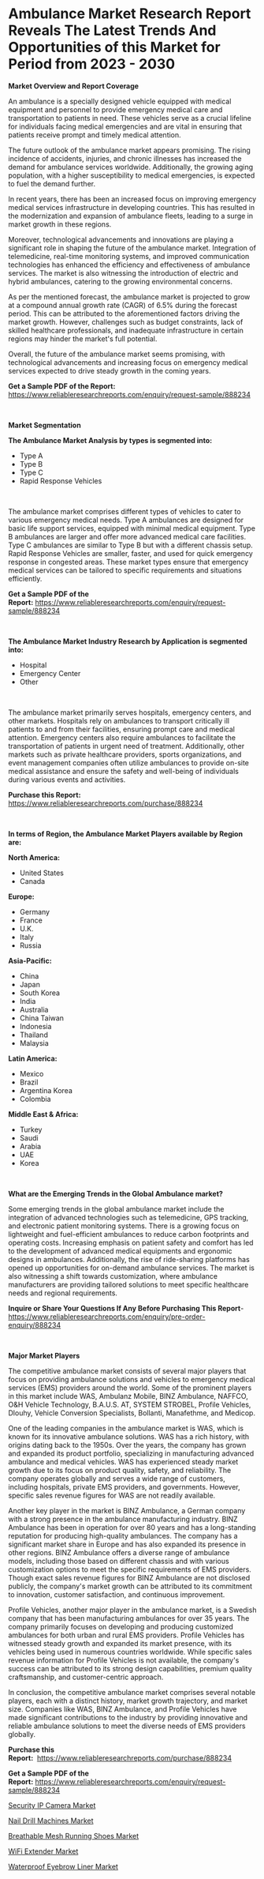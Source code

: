 <p><h1>Ambulance Market Research Report Reveals The Latest Trends And Opportunities of this Market for Period from 2023 - 2030</h1></p><p><strong>Market Overview and Report Coverage</strong></p>
<p><p>An ambulance is a specially designed vehicle equipped with medical equipment and personnel to provide emergency medical care and transportation to patients in need. These vehicles serve as a crucial lifeline for individuals facing medical emergencies and are vital in ensuring that patients receive prompt and timely medical attention.</p><p>The future outlook of the ambulance market appears promising. The rising incidence of accidents, injuries, and chronic illnesses has increased the demand for ambulance services worldwide. Additionally, the growing aging population, with a higher susceptibility to medical emergencies, is expected to fuel the demand further.</p><p>In recent years, there has been an increased focus on improving emergency medical services infrastructure in developing countries. This has resulted in the modernization and expansion of ambulance fleets, leading to a surge in market growth in these regions.</p><p>Moreover, technological advancements and innovations are playing a significant role in shaping the future of the ambulance market. Integration of telemedicine, real-time monitoring systems, and improved communication technologies has enhanced the efficiency and effectiveness of ambulance services. The market is also witnessing the introduction of electric and hybrid ambulances, catering to the growing environmental concerns.</p><p>As per the mentioned forecast, the ambulance market is projected to grow at a compound annual growth rate (CAGR) of 6.5% during the forecast period. This can be attributed to the aforementioned factors driving the market growth. However, challenges such as budget constraints, lack of skilled healthcare professionals, and inadequate infrastructure in certain regions may hinder the market's full potential.</p><p>Overall, the future of the ambulance market seems promising, with technological advancements and increasing focus on emergency medical services expected to drive steady growth in the coming years.</p></p>
<p><strong>Get a Sample PDF of the Report:</strong> <a href="https://www.reliableresearchreports.com/enquiry/request-sample/888234">https://www.reliableresearchreports.com/enquiry/request-sample/888234</a></p>
<p>&nbsp;</p>
<p><strong>Market Segmentation</strong></p>
<p><strong>The Ambulance Market Analysis by types is segmented into:</strong></p>
<p><ul><li>Type A</li><li>Type B</li><li>Type C</li><li>Rapid Response Vehicles</li></ul></p>
<p>&nbsp;</p>
<p><p>The ambulance market comprises different types of vehicles to cater to various emergency medical needs. Type A ambulances are designed for basic life support services, equipped with minimal medical equipment. Type B ambulances are larger and offer more advanced medical care facilities. Type C ambulances are similar to Type B but with a different chassis setup. Rapid Response Vehicles are smaller, faster, and used for quick emergency response in congested areas. These market types ensure that emergency medical services can be tailored to specific requirements and situations efficiently.</p></p>
<p><strong>Get a Sample PDF of the Report:</strong>&nbsp;<a href="https://www.reliableresearchreports.com/enquiry/request-sample/888234">https://www.reliableresearchreports.com/enquiry/request-sample/888234</a></p>
<p>&nbsp;</p>
<p><strong>The Ambulance Market Industry Research by Application is segmented into:</strong></p>
<p><ul><li>Hospital</li><li>Emergency Center</li><li>Other</li></ul></p>
<p>&nbsp;</p>
<p><p>The ambulance market primarily serves hospitals, emergency centers, and other markets. Hospitals rely on ambulances to transport critically ill patients to and from their facilities, ensuring prompt care and medical attention. Emergency centers also require ambulances to facilitate the transportation of patients in urgent need of treatment. Additionally, other markets such as private healthcare providers, sports organizations, and event management companies often utilize ambulances to provide on-site medical assistance and ensure the safety and well-being of individuals during various events and activities.</p></p>
<p><strong>Purchase this Report:</strong>&nbsp; <a href="https://www.reliableresearchreports.com/purchase/888234">https://www.reliableresearchreports.com/purchase/888234</a></p>
<p>&nbsp;</p>
<p><strong>In terms of Region, the Ambulance Market Players available by Region are:</strong></p>
<p>
    <p> <strong> North America: </strong>
        <ul>
            <li>United States</li>
            <li>Canada</li>
        </ul>
        </p> 
    <p> <strong> Europe: </strong>
        <ul>
            <li>Germany</li>
            <li>France</li>
            <li>U.K.</li>
            <li>Italy</li>
            <li>Russia</li>
        </ul>
        </p> 
    <p> <strong> Asia-Pacific: </strong>
        <ul>
            <li>China</li>
            <li>Japan</li>
            <li>South Korea</li>
            <li>India</li>
            <li>Australia</li>
            <li>China Taiwan</li>
            <li>Indonesia</li>
            <li>Thailand</li>
            <li>Malaysia</li>
        </ul>
        </p> 
    <p> <strong> Latin America: </strong>
        <ul>
            <li>Mexico</li>
            <li>Brazil</li>
            <li>Argentina Korea</li>
            <li>Colombia</li>
        </ul>
        </p> 
    <p> <strong> Middle East & Africa: </strong>
        <ul>
            <li>Turkey</li>
            <li>Saudi</li>
            <li>Arabia</li>
            <li>UAE</li>
            <li>Korea</li>
        </ul>
    </p>
    </p>
<p>&nbsp;</p>
<p><strong>What are the Emerging Trends in the Global Ambulance market?</strong></p>
<p><p>Some emerging trends in the global ambulance market include the integration of advanced technologies such as telemedicine, GPS tracking, and electronic patient monitoring systems. There is a growing focus on lightweight and fuel-efficient ambulances to reduce carbon footprints and operating costs. Increasing emphasis on patient safety and comfort has led to the development of advanced medical equipments and ergonomic designs in ambulances. Additionally, the rise of ride-sharing platforms has opened up opportunities for on-demand ambulance services. The market is also witnessing a shift towards customization, where ambulance manufacturers are providing tailored solutions to meet specific healthcare needs and regional requirements.</p></p>
<p><strong>Inquire or Share Your Questions If Any Before Purchasing This Report</strong>- <a href="https://www.reliableresearchreports.com/enquiry/pre-order-enquiry/888234">https://www.reliableresearchreports.com/enquiry/pre-order-enquiry/888234</a></p>
<p>&nbsp;</p>
<p><strong>Major Market Players</strong></p>
<p><p>The competitive ambulance market consists of several major players that focus on providing ambulance solutions and vehicles to emergency medical services (EMS) providers around the world. Some of the prominent players in this market include WAS, Ambulanz Mobile, BINZ Ambulance, NAFFCO, O&H Vehicle Technology, B.A.U.S. AT, SYSTEM STROBEL, Profile Vehicles, Dlouhy, Vehicle Conversion Specialists, Bollanti, Manafethme, and Medicop.</p><p>One of the leading companies in the ambulance market is WAS, which is known for its innovative ambulance solutions. WAS has a rich history, with origins dating back to the 1950s. Over the years, the company has grown and expanded its product portfolio, specializing in manufacturing advanced ambulance and medical vehicles. WAS has experienced steady market growth due to its focus on product quality, safety, and reliability. The company operates globally and serves a wide range of customers, including hospitals, private EMS providers, and governments. However, specific sales revenue figures for WAS are not readily available.</p><p>Another key player in the market is BINZ Ambulance, a German company with a strong presence in the ambulance manufacturing industry. BINZ Ambulance has been in operation for over 80 years and has a long-standing reputation for producing high-quality ambulances. The company has a significant market share in Europe and has also expanded its presence in other regions. BINZ Ambulance offers a diverse range of ambulance models, including those based on different chassis and with various customization options to meet the specific requirements of EMS providers. Though exact sales revenue figures for BINZ Ambulance are not disclosed publicly, the company's market growth can be attributed to its commitment to innovation, customer satisfaction, and continuous improvement.</p><p>Profile Vehicles, another major player in the ambulance market, is a Swedish company that has been manufacturing ambulances for over 35 years. The company primarily focuses on developing and producing customized ambulances for both urban and rural EMS providers. Profile Vehicles has witnessed steady growth and expanded its market presence, with its vehicles being used in numerous countries worldwide. While specific sales revenue information for Profile Vehicles is not available, the company's success can be attributed to its strong design capabilities, premium quality craftsmanship, and customer-centric approach.</p><p>In conclusion, the competitive ambulance market comprises several notable players, each with a distinct history, market growth trajectory, and market size. Companies like WAS, BINZ Ambulance, and Profile Vehicles have made significant contributions to the industry by providing innovative and reliable ambulance solutions to meet the diverse needs of EMS providers globally.</p></p>
<p><strong>Purchase this Report:</strong>&nbsp;&nbsp;<a href="https://www.reliableresearchreports.com/purchase/888234">https://www.reliableresearchreports.com/purchase/888234</a></p>
<p></p>
<p><strong>Get a Sample PDF of the Report:</strong>&nbsp;<a href="https://www.reliableresearchreports.com/enquiry/request-sample/888234">https://www.reliableresearchreports.com/enquiry/request-sample/888234</a></p>
<p><p><a href="https://medium.com/@timothychapman46/security-ip-camera-market-comprehensive-assessment-by-type-application-and-geography-078fccd1b3fd">Security IP Camera Market</a></p><p><a href="https://medium.com/@henrywheeler53/nail-drill-machines-market-size-and-market-trends-complete-industry-overview-2023-to-2030-059b6803efb1">Nail Drill Machines Market</a></p><p><a href="https://medium.com/@nicholasgarcia1914/breathable-mesh-running-shoes-market-size-market-outlook-and-market-forecast-2023-to-2030-775df144ed8e">Breathable Mesh Running Shoes Market</a></p><p><a href="https://medium.com/@royross51/wifi-extender-market-research-report-its-history-and-forecast-2023-to-2030-05496f4470d8">WiFi Extender Market</a></p><p><a href="https://medium.com/@stephenarmstrong52/waterproof-eyebrow-liner-market-analysis-its-cagr-market-segmentation-and-global-industry-059490222990">Waterproof Eyebrow Liner Market</a></p></p>